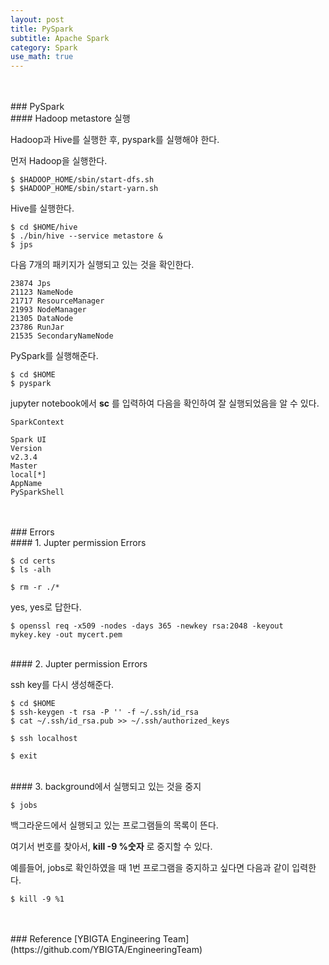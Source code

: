 ```yaml
---
layout: post
title: PySpark
subtitle: Apache Spark
category: Spark
use_math: true
---
```


<br>
<br>
### PySpark
<br>
#### Hadoop metastore 실행


Hadoop과 Hive를 실행한 후, pyspark를 실행해야 한다.

먼저 Hadoop을 실행한다.
```
$ $HADOOP_HOME/sbin/start-dfs.sh
$ $HADOOP_HOME/sbin/start-yarn.sh
```

Hive를 실행한다.
```
$ cd $HOME/hive
$ ./bin/hive --service metastore &
$ jps
```

다음 7개의 패키지가 실행되고 있는 것을 확인한다.
```
23874 Jps
21123 NameNode
21717 ResourceManager
21993 NodeManager
21305 DataNode
23786 RunJar
21535 SecondaryNameNode
```

PySpark를 실행해준다.
```
$ cd $HOME
$ pyspark
```

jupyter notebook에서 __sc__ 를 입력하여 다음을 확인하여 잘 실행되었음을 알 수 있다.

```
SparkContext

Spark UI
Version
v2.3.4
Master
local[*]
AppName
PySparkShell
```

<br>
<br>
### Errors
<br>
#### 1. Jupter permission Errors

```
$ cd certs
$ ls -alh

$ rm -r ./*
```
yes, yes로 답한다.

```
$ openssl req -x509 -nodes -days 365 -newkey rsa:2048 -keyout mykey.key -out mycert.pem
```
<br>
#### 2. Jupter permission Errors

ssh key를 다시 생성해준다.

```
$ cd $HOME
$ ssh-keygen -t rsa -P '' -f ~/.ssh/id_rsa
$ cat ~/.ssh/id_rsa.pub >> ~/.ssh/authorized_keys

$ ssh localhost

$ exit
```
<br>
#### 3. background에서 실행되고 있는 것을 중지

```
$ jobs
```

백그라운드에서 실행되고 있는 프로그램들의 목록이 뜬다.

여기서 번호를 찾아서, __kill -9 %숫자__ 로 중지할 수 있다.

예를들어, jobs로 확인하였을 때 1번 프로그램을 중지하고 싶다면 다음과 같이 입력한다.

```
$ kill -9 %1
```


<br>
<br>
### Reference
[YBIGTA Engineering Team](https://github.com/YBIGTA/EngineeringTeam)

<br>
<br>
